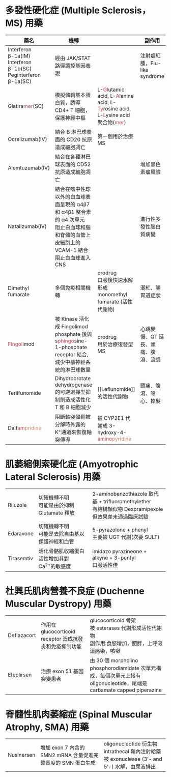 # 多發性硬化症 (Multiple Sclerosis，MS) 用藥

| 藥名                                                                                 | 機轉                                                                                                                                              |                                                                                                                                                                                                                                                               | 副作用                              |
| ------------------------------------------------------------------------------------ | ------------------------------------------------------------------------------------------------------------------------------------------------- | ------------------------------------------------------------------------------------------------------------------------------------------------------------------------------------------------------------------------------------------------------------- | ----------------------------------- |
| Interferon β-1a(IM)<br>Interferon β-1b(SC)<br>Peginterferon β-1a(SC)                 | 經由 JAK/STAT 路徑調控基因表現                                                                                                                    |                                                                                                                                                                                                                                                               | 注射處紅腫，Flu-like syndrome       |
| Glatira<span style="color:#d04255">mer</span>(SC)                                    | 模擬髓鞘基本蛋白質，誘導 CD4+ T 細胞，保護神經中樞                                                                                                | L-<span style="color:#d04255">Gl</span>utamic acid, L-<span style="color:#d04255">A</span>lanine acid, L-<span style="color:#d04255">Ty</span>rosine acid, L-<span style="color:#d04255">L</span>ysine acid<br>聚合物(<span style="color:#d04255">mer</span>) |                                     |
| Ocrelizumab(IV)                                                                      | 結合 B 淋巴球表面的 CD20 抗原造成細胞凋亡                                                                                                         | 第一個用於治療 MS                                                                                                                                                                                                                                             |                                     |
| Alemtuzumab(IV)                                                                      | 結合在各種淋巴球表面的 CD52 抗原造成細胞凋亡                                                                                                      |                                                                                                                                                                                                                                                               | 增加黑色素瘤風險                    |
| Natalizumab(IV)                                                                      | 結合在嗜中性球以外的白血球表面呈現的 α4β7 和 α4β1 整合素的 α4 次單元<br>阻止白血球和腦和脊髓的血管上皮細胞上的 VCAM-1 結合<br>阻止白血球進入 CNS  |                                                                                                                                                                                                                                                               | 進行性多發性腦白質病變              |
| Dimethyl fumarate                                                                    | 多個免疫相關機轉                                                                                                                                  | prodrug<br>口服後快速水解形成 monomethyl fumarate (活性代謝物)                                                                                                                                                                                                | 潮紅、腸胃道症狀                    |
| <span style="color:#d04255">Fingol</span>imod                                        | 被 Kinase 活化成 Fingolimod phosphate 後與 s<span style="color:#d04255">phingo</span>sine-1-phosphate receptor 結合, 減少中樞神經系統的淋巴球數量 | prodrug<br>用於治療復發型 MS                                                                                                                                                                                                                                  | 心跳變慢、QT 延長、頭痛、腹瀉、流感 |
| Terilfunomide                                                                        | Dihydroorotate dehydrogenase 的可逆選擇型抑制劑造成活性化 T 和 B 細胞減少                                                                         | [[Leflunomide]] 的活性代謝物                                                                                                                                                                                                                                  | 頭痛、腹瀉、噁心、掉髮              |
| Dalf<span style="color:#d04255">am</span><span style="color:#d08770">pridine </span> | 阻斷軸突髓鞘被分解時外露的 K<sup>+</sup>通道來恢復軸突傳導                                                                                        | 被 CYP2E1 代謝成 3-hydroxy-4-<span style="color:#d04255">amino</span><span style="color:#d08770">pyridine</span>                                                                                                                                              |                                     |

# 肌萎縮側索硬化症 (Amyotrophic Lateral Sclerosis) 用藥

|            |                                                        |                                                                                                          |
| ---------- | ------------------------------------------------------ | -------------------------------------------------------------------------------------------------------- |
| Riluzole   | 切確機轉不明<br>可能是由於抑制 Glutamate 釋放          | 2-aminobenzothiazole 取代基 + trifluoromethylether<br>有結構類似物 Dexpramipexole 但效果差未通過臨床試驗 |
| Edaravone  | 切確機轉不明<br>可能是去除自由基以保護神經和血管       | 5-pyrazolone + phenyl<br>主要被 UGT 代謝(次要 SULT)                                                      |
| Tirasemtiv | 活化骨骼肌收縮蛋白活性增加其對 Ca<sup>2+</sup>的敏感度 | imidazo pyrazineone + alkyne + 3-pentyl<br>口服活性佳                                                    |

# 杜興氏肌肉營養不良症 (Duchenne Muscular Dystropy) 用藥

|             |                                                         |                                                                                                                         |
| ----------- | ------------------------------------------------------- | ----------------------------------------------------------------------------------------------------------------------- |
| Deflazacort | 作用在 glucocorticoid receptor 造成抗發炎和免疫抑制功能 | glucocorticoid 骨架<br>被 esterases 代謝形成活性代謝物<br>副作用:食慾增加，肥胖，上呼吸道感染，咳嗽                     |
| Eteplirsen  | 治療 exon 51 基因突變患者                               | 由 30 個 morpholino phosphorodiamidate 次單元構成，每個次單元上接有 oligonucleotide，尾端是 carbamate capped piperazine |

# 脊髓性肌肉萎縮症 (Spinal Muscular Atrophy, SMA) 用藥

|            |                                                              |     |
| ---------- | ------------------------------------------------------------ | --- |
| Nusinersen | 增加 exon 7 內含的 SMN2 mRNA 含量促進完整長度的 SMN 蛋白生成 | oligonucleotide 衍生物<br>intrathecal 鞘內注射給藥<br>被 exonuclease (3’- and 5’-) 水解，由尿液排出    | 

